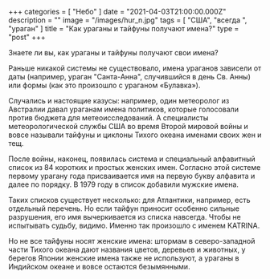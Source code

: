 +++
categories = [ "Небо" ]
date = "2021-04-03T21:00:00.000Z"
description = ""
image = "/images/hur_n.jpg"
tags = [ "США", "всегда ", "ураган" ]
title = "Как ураганы и тайфуны получают имена?"
type = "post"
+++

Знаете ли вы, как ураганы и тайфуны получают свои имена?  
  
Раньше никакой системы не существовало, имена ураганов зависели от даты (например, ураган "Санта-Анна", случившийся в день Св. Анны) или формы (как это произошло с ураганом «Булавка»).  
  
Случались и настоящие казусы: например, один метеоролог из Австралии давал ураганам имена политиков, которые голосовали против бюджета для метеоисследований. А специалисты метеорологической службы США во время Второй мировой войны и вовсе называли тайфуны и циклоны Тихого океана именами своих жен и тещ.   
  
После войны, наконец, появилась система и специальный алфавитный список из 84 коротких и простых женских имен. Согласно этой системе первому урагану года присваивается имя на первую букву алфавита и далее по порядку. В 1979 году в список добавили мужские имена.  
  
Таких списков существует несколько: для Атлантики, например, есть отдельный перечень. Но если тайфун приносит особенно сильные разрушения, его имя вычеркивается из списка навсегда. Чтобы не испытывать судьбу, видимо. Именно так произошло с именем KATRINA.  
  
Но не все тайфуны носят женские имена: штормам в северо-западной части Тихого океана дают названия цветов, деревьев и животных, у берегов Японии женские имена также не используют, а ураганы в Индийском океане и вовсе остаются безымянными.
